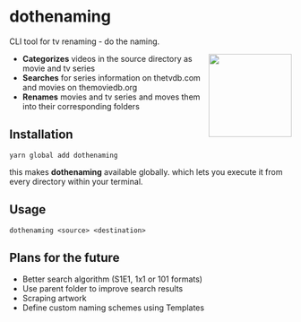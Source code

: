 # dothenaming

CLI tool for tv renaming - do the naming.

<img align="right" src="https://i.imgur.com/EPyeVWh.gif" height="148">

* **Categorizes** videos in the source directory as movie and tv series
* **Searches** for series information on thetvdb.com and movies on themoviedb.org
* **Renames** movies and tv series and moves them into their corresponding folders


## Installation

```
yarn global add dothenaming
```

this makes **dothenaming** available globally. which lets you execute it from every directory within your terminal.

## Usage

```
dothenaming <source> <destination>
```

## Plans for the future
- Better search algorithm (S1E1, 1x1 or 101 formats)
- Use parent folder to improve search results
- Scraping artwork
- Define custom naming schemes using Templates
